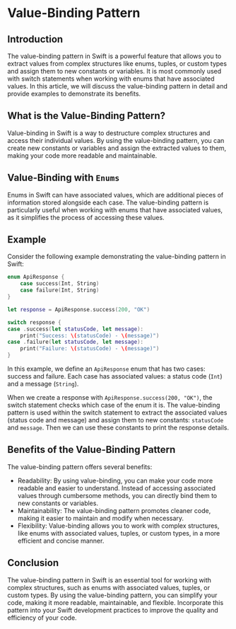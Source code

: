 # Value-Binding Pattern

## Introduction
The value-binding pattern in Swift is a powerful feature that allows you to extract values from complex structures like enums, tuples, or custom types and assign them to new constants or variables. It is most commonly used with switch statements when working with enums that have associated values. In this article, we will discuss the value-binding pattern in detail and provide examples to demonstrate its benefits.

## What is the Value-Binding Pattern?
Value-binding in Swift is a way to destructure complex structures and access their individual values. By using the value-binding pattern, you can create new constants or variables and assign the extracted values to them, making your code more readable and maintainable.

## Value-Binding with `Enums`
Enums in Swift can have associated values, which are additional pieces of information stored alongside each case. The value-binding pattern is particularly useful when working with enums that have associated values, as it simplifies the process of accessing these values.

## Example
Consider the following example demonstrating the value-binding pattern in Swift:

```swift
enum ApiResponse {
    case success(Int, String)
    case failure(Int, String)
}

let response = ApiResponse.success(200, "OK")

switch response {
case .success(let statusCode, let message):
    print("Success: \(statusCode) - \(message)")
case .failure(let statusCode, let message):
    print("Failure: \(statusCode) - \(message)")
}
```

In this example, we define an `ApiResponse` enum that has two cases: success and failure. Each case has associated values: a status code (`Int`) and a message (`String`).

When we create a response with `ApiResponse.success(200, "OK")`, the switch statement checks which case of the enum it is. The value-binding pattern is used within the switch statement to extract the associated values (status code and message) and assign them to new constants: `statusCode` and `message`. Then we can use these constants to print the response details.

## Benefits of the Value-Binding Pattern
The value-binding pattern offers several benefits:

- Readability: By using value-binding, you can make your code more readable and easier to understand. Instead of accessing associated values through cumbersome methods, you can directly bind them to new constants or variables.
- Maintainability: The value-binding pattern promotes cleaner code, making it easier to maintain and modify when necessary.
- Flexibility: Value-binding allows you to work with complex structures, like enums with associated values, tuples, or custom types, in a more efficient and concise manner.

## Conclusion
The value-binding pattern in Swift is an essential tool for working with complex structures, such as enums with associated values, tuples, or custom types. By using the value-binding pattern, you can simplify your code, making it more readable, maintainable, and flexible. Incorporate this pattern into your Swift development practices to improve the quality and efficiency of your code.

